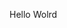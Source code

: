 Hello Wolrd























































































































































































































































































































































































































































































































































































































































































































































































































































































































































































































































































































































































































































































































































































































































































































































































































































































































































































































































































































































































































































































































































































































































































































































































































































































































































































































































































